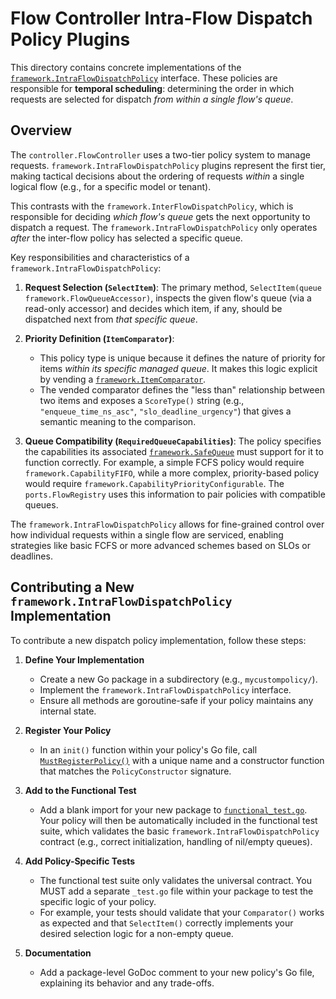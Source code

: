 # Flow Controller Intra-Flow Dispatch Policy Plugins

This directory contains concrete implementations of the [`framework.IntraFlowDispatchPolicy`](../../../policies.go)
interface. These policies are responsible for **temporal scheduling**: determining the order in which requests are
selected for dispatch *from within a single flow's queue*.

## Overview

The `controller.FlowController` uses a two-tier policy system to manage requests. `framework.IntraFlowDispatchPolicy`
plugins represent the first tier, making tactical decisions about the ordering of requests *within* a single logical
flow (e.g., for a specific model or tenant).

This contrasts with the `framework.InterFlowDispatchPolicy`, which is responsible for deciding *which flow's queue*
gets the next opportunity to dispatch a request. The `framework.IntraFlowDispatchPolicy` only operates *after* the
inter-flow policy has selected a specific queue.

Key responsibilities and characteristics of a `framework.IntraFlowDispatchPolicy`:

1.  **Request Selection (`SelectItem`)**: The primary method, `SelectItem(queue framework.FlowQueueAccessor)`, inspects
    the given flow's queue (via a read-only accessor) and decides which item, if any, should be dispatched next from
    *that specific queue*.

2.  **Priority Definition (`ItemComparator`)**:
    - This policy type is unique because it defines the nature of priority for items *within its specific managed
      queue*. It makes this logic explicit by vending a [`framework.ItemComparator`](../../../policies.go).
    - The vended comparator defines the "less than" relationship between two items and exposes a `ScoreType()` string
      (e.g., `"enqueue_time_ns_asc"`, `"slo_deadline_urgency"`) that gives a semantic meaning to the comparison.

3.  **Queue Compatibility (`RequiredQueueCapabilities`)**: The policy specifies the capabilities its associated
    [`framework.SafeQueue`](../../../queue.go) must support for it to function correctly. For example, a simple FCFS
    policy would require `framework.CapabilityFIFO`, while a more complex, priority-based policy would require
    `framework.CapabilityPriorityConfigurable`. The `ports.FlowRegistry` uses this information to pair policies with
    compatible queues.

The `framework.IntraFlowDispatchPolicy` allows for fine-grained control over how individual requests within a single flow are
serviced, enabling strategies like basic FCFS or more advanced schemes based on SLOs or deadlines.

## Contributing a New `framework.IntraFlowDispatchPolicy` Implementation

To contribute a new dispatch policy implementation, follow these steps:

1.  **Define Your Implementation**
    - Create a new Go package in a subdirectory (e.g., `mycustompolicy/`).
    - Implement the `framework.IntraFlowDispatchPolicy` interface.
    - Ensure all methods are goroutine-safe if your policy maintains any internal state.

2.  **Register Your Policy**
    - In an `init()` function within your policy's Go file, call [`MustRegisterPolicy()`](./factory.go) with a
      unique name and a constructor function that matches the `PolicyConstructor` signature.

3.  **Add to the Functional Test**
    - Add a blank import for your new package to [`functional_test.go`](./functional_test.go). Your policy will then
      be automatically included in the functional test suite, which validates the basic
      `framework.IntraFlowDispatchPolicy` contract (e.g., correct initialization, handling of nil/empty queues).

4.  **Add Policy-Specific Tests**
    - The functional test suite only validates the universal contract. You MUST add a separate `_test.go` file within
      your package to test the specific logic of your policy.
    - For example, your tests should validate that your `Comparator()` works as expected and that `SelectItem()`
      correctly implements your desired selection logic for a non-empty queue.

5.  **Documentation**
    - Add a package-level GoDoc comment to your new policy's Go file, explaining its behavior and any trade-offs.